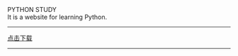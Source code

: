 <html>
<head>PYTHON STUDY</head>
<br>
<head>It is a website for learning Python.</head>
<hr>
<a href="/user/test/xxxx.txt" download="文件名.txt">点击下载</a>
<hr>
</html>
